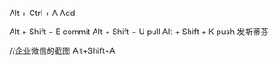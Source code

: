 Alt + Ctrl + A   Add

Alt + Shift + E   commit
Alt + Shift + U   pull 
Alt + Shift + K   push   发斯蒂芬


//企业微信的截图
Alt+Shift+A
